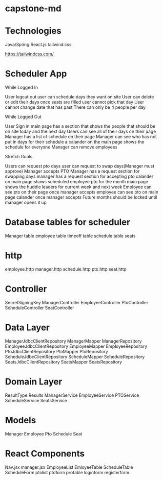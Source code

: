 # capstone-md

# Technologies
Java/Spring
React.js
tailwind.css

https://tailwindcss.com/





# Scheduler App

While Logged In

User logout out
user can schedule days they want on site
User can delete or edit their days
once seats are filled user cannot pick that day
User cannot change date that has past
There can only be 4 people per day


While Logged Out

User Sign in 
main page has a section that shows the people that should be on site today and the next day
Users can see all of their days on their page
Manager has a list of schedule on their page
Manager can see who has not put in days for their schedule
a calander on the main page shows the schedule for everyone
Manager can remove employees



Stretch Goals

Users can request pto days
user can request to swap days(Manager must approve)
Manager accepts PTO
Manager has a request section for swapping days
manager has a request section for accepting pto
calander on main page shows scheduled employee pto for the month
main page shows the huddle leaders for current week and next week
Employee can see pto on their page once manager accepts
employee can see pto on main page calander once manager accepts
Future months should be locked until manager opens it up 





# Database tables for scheduler

Manager table
employee table
timeoff table
schedule table
seats



# http

employee.http
manager.http
schedule.http
pto.http
seat.http





# Controller

SecretSigningKey
ManagerController
EmployeeController
PtoController
ScheduleController
SeatController







# Data Layer

ManagerJdbcClientRepository
ManagerMapper
ManagerRepository
EmployeeJdbcClientRepository
EmployeeMapper
EmployeeRepository
PtoJdbcClientRepository
PtoMapper
PtoRepository
ScheduleJdbcClientRepository
ScheduleMapper
ScheduleRepository
SeatsJdbcClientRepository
SeatsMapper
SeatsRepository



# Domain Layer

ResultType
Results
ManagerService
EmployeeService
PTOService
ScheduleService
SeatsService



# Models
Manager
Employee
Pto
Schedule
Seat



# React Components
Nav.jsx
manager.jsx
EmployeeList
EmloyeeTable
ScheduleTable
ScheduleForm
ptolist
ptoform
protable
loginform
registerform



 

 

 